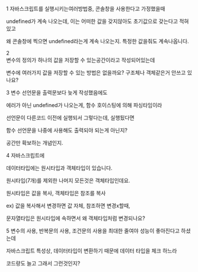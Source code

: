 1
자바스크립트를 실행시키는여러방법중, 콘솔창을 사용한다고 가정했을때

undefined가 계속 나오는데, 이는 어떠한 값을 갖지않아도 초기값으로 갖는다고 적혀있고

왜 콘솔창에 찍으면 undefined라는게 계속 나오는지. 특정한 값을줘도 계속나옵니다. <br>


2  
변수의 정의가 하나의 값을 저장할 수 있는공간이라고 작성되어있는데

변수에 여러가지 값을 저장할 수 있는 방법은 없을까요? 구조체나 객체같은거 안쓰고 있나요?  



3
변수 선언문을 출력문보다 늦게 작성했음에도

에러가 아닌 undefined가 나오는게, 함수 호이스팅에 의해 파싱타임이라

선언문이 다른코드 이전에 실행되서 그렇다는데, 실행됬다면

함수 선언문을 나중에 사용해도 출력되야 되는게 아닌지?

공간만 확보하는 개념인지. <br>


4
자바스크립트에 

데이터타입에는 원시타입과 객체타입이 있습니다.

원시타입(7개)를 제외한 나머지 모든것은 객체타입인데요.

원시타입은 값을 복사, 객체타입은 참조를 복사 

ex) 값을 복사해서 변경하면 값 자체, 참조하면 변경x할때,

문자열타입은 원시타입에 속하면서 왜 객체타입처럼 변경되나요?  



5
변수의 사용, 반복문의 사용, 조건문의 사용을 최대한 줄여야 성능이 좋아진다고  하셨는데

자바스크립트 특성상, 데이터타입이 변환하기 때문에 데이터 타입을 체크 하느라 

코드량도 늘고 그래서 그런것인지?  




